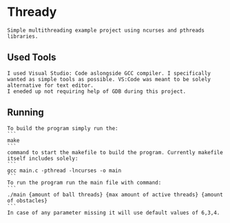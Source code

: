 # Thready
    Simple multithreading example project using ncurses and pthreads libraries. 
## Used Tools
    I used Visual Studio: Code aslongside GCC compiler. I specifically wanted as simple tools as possible. VS:Code was meant to be solely alternative for text editor. 
    I eneded up not requiring help of GDB during this project. 
## Running
    To build the program simply run the:
    ```
    make
    ```
    command to start the makefile to build the program. Currently makefile itself includes solely:
    ```
    gcc main.c -pthread -lncurses -o main
    ```
    To run the program run the main file with command:
    ```
    ./main {amount of ball threads} {max amount of active threads} {amount of obstacles}
    ```
    In case of any parameter missing it will use default values of 6,3,4. 